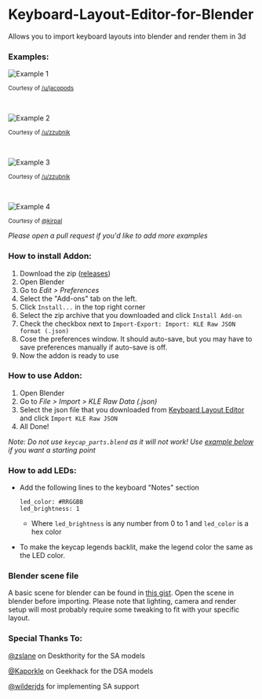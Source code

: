 # Keyboard-Layout-Editor-for-Blender
Allows you to import keyboard layouts into blender and render them in 3d

### Examples:

![Example 1](examples/1.jpg)

<sup>Courtesy of [/u/jacopods](https://reddit.com/u/jacopods)</sup>

&nbsp;

![Example 2](examples/2.jpg)

<sup>Courtesy of [/u/zzubnik](https://reddit.com/u/zzubnik)</sup>

&nbsp;

![Example 3](examples/3.jpg)

<sup>Courtesy of [/u/zzubnik](https://reddit.com/u/zzubnik)</sup>

&nbsp;

![Example 4](examples/4.jpg)

<sup>Courtesy of [@kirpal](https://github.com/kirpal)</sup>

*Please open a pull request if you'd like to add more examples*

### How to install Addon:
1. Download the zip ([releases](https://github.com/kirpal/keyboard-layout-editor-for-blender/releases))
2. Open Blender
3. Go to *Edit > Preferences*
4. Select the "Add-ons" tab on the left.
5. Click `Install...` in the top right corner
6. Select the zip archive that you downloaded and click `Install Add-on`
7. Check the checkbox next to `Import-Export: Import: KLE Raw JSON format (.json)`
8. Cose the preferences window. It should auto-save, but you may have to save preferences manually if auto-save is off.
9. Now the addon is ready to use

### How to use Addon:
1. Open Blender
2. Go to *File > Import > KLE Raw Data (.json)*
3. Select the json file that you downloaded from [Keyboard Layout Editor](http://keyboard-layout-editor.com) and click `Import KLE Raw JSON`
4. All Done!

*Note: Do not use `keycap_parts.blend` as it will not work! Use [example  below](#blender-scene-file) if you want a starting point*

### How to add LEDs:
+ Add the following lines to the keyboard "Notes" section

    ```
    led_color: #RRGGBB
    led_brightness: 1
    ```
    + Where `led_brightness` is any number from 0 to 1 and `led_color` is a hex color

+ To make the keycap legends backlit, make the legend color the same as the LED color.

### Blender scene file
A basic scene for blender can be found in [this gist](https://gist.github.com/wilderjds/5e43cc04f202fe71c51f69e4775a3c4e).  Open the scene in blender before importing. Please note that lighting, camera and render setup will most probably require some tweaking to fit with your specific layout.

### Special Thanks To:

[@zslane](https://deskthority.net/zslane-u8694/) on Deskthority for the SA models

[@Kaporkle](https://geekhack.org/index.php?PHPSESSID=mhqa0bak1to87brcdbp6ch0timqstntl&action=profile;u=20953) on Geekhack for the DSA models

[@wilderjds](https://github.com/wilderjds) for implementing SA support
